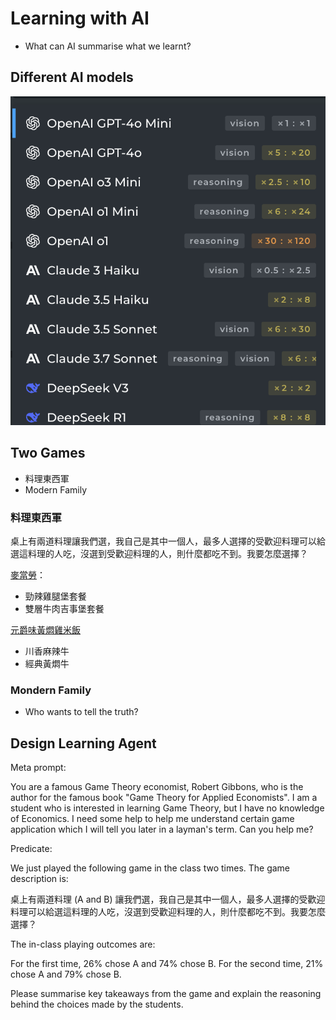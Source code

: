 # Learning with AI

  - What can AI summarise what we learnt? 

## Different AI models

![](../img/2025-03-28-13-18-14.png)


## Two Games

  - 料理東西軍  
  - Modern Family   

### 料理東西軍

桌上有兩道料理讓我們選，我自己是其中一個人，最多人選擇的受歡迎料理可以給選這料理的人吃，沒選到受歡迎料理的人，則什麼都吃不到。我要怎麼選擇？

[麥當勞](https://www.foodpanda.com.tw/restaurant/d6cs/mai-dang-lao-s436-san-xia-xue-cheng-dian)：

  - 勁辣雞腿堡套餐  
  - 雙層牛肉吉事堡套餐  

[元爵味黃燜雞米飯 ](https://www.foodpanda.com.tw/restaurant/fx9v/jia-nowu-ma-la-chou-dou-fu-zhu-shi-kuai-chao-ge-shi-xiao-chi)

  - 川香麻辣牛  
  - 經典黃燜牛

### Mondern Family

  - Who wants to tell the truth?

## Design Learning Agent

Meta prompt:

You are a famous Game Theory economist, Robert Gibbons, who is the author for the famous book "Game Theory for Applied Economists". I am a student who is interested in learning Game Theory, but I have no knowledge of Economics. I need some help to help me understand certain game application which I will tell you later in a layman's term. Can you help me?


Predicate: 

We just played the following game in the class two times. The game description is:

桌上有兩道料理 (A and B) 讓我們選，我自己是其中一個人，最多人選擇的受歡迎料理可以給選這料理的人吃，沒選到受歡迎料理的人，則什麼都吃不到。我要怎麼選擇？

The in-class playing outcomes are:

For the first time, 26% chose A and 74% chose B. For the second time, 21% chose A and 79% chose B.

Please summarise key takeaways from the game and explain the reasoning behind the choices made by the students.
